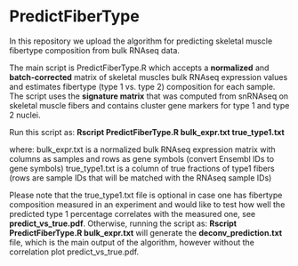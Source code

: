 # PredictFiberType
In this repository we upload the algorithm for predicting skeletal muscle fibertype composition from bulk RNAseq data.

The main script is PredictFiberType.R which accepts a **normalized** and **batch-corrected** matrix of skeletal muscles bulk RNAseq expression values and estimates fibertype (type 1 vs. type 2) composition for each sample. The script uses the **signature matrix** that was computed from snRNAseq on skeletal muscle fibers and contains cluster gene markers for type 1 and type 2 nuclei.

Run this script as: **Rscript PredictFiberType.R bulk_expr.txt true_type1.txt**

where:
bulk_expr.txt is a normalized bulk RNAseq expression matrix with columns as samples and rows as gene symbols (convert Ensembl IDs to gene symbols)
true_type1.txt is a column of true fractions of type1 fibers (rows are sample IDs that will be matched with the RNAseq sample IDs)

Please note that the true_type1.txt file is optional in case one has fibertype composition measured in an experiment and would like to test how well the predicted type 1 percentage correlates with the measured one, see **predict_vs_true.pdf**. Otherwise, running the script as: **Rscript PredictFiberType.R bulk_expr.txt** will generate the **deconv_prediction.txt** file, which is the main output of the algorithm, however without the correlation plot predict_vs_true.pdf.
